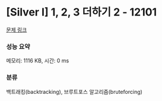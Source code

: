 # [Silver I] 1, 2, 3 더하기 2 - 12101 

[문제 링크](https://www.acmicpc.net/problem/12101) 

### 성능 요약

메모리: 1116 KB, 시간: 0 ms

### 분류

백트래킹(backtracking), 브루트포스 알고리즘(bruteforcing)

